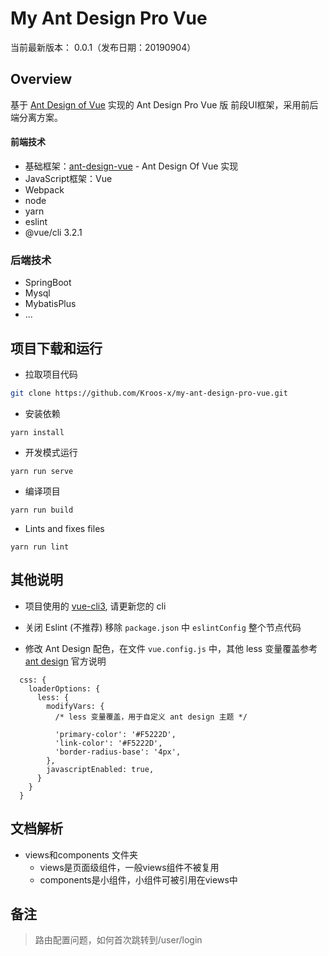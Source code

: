 My Ant Design Pro Vue
====

当前最新版本： 0.0.1（发布日期：20190904）

Overview
----

基于 [Ant Design of Vue](https://vuecomponent.github.io/ant-design-vue/docs/vue/introduce-cn/) 实现的 Ant Design Pro  Vue 版
前段UI框架，采用前后端分离方案。



#### 前端技术

- 基础框架：[ant-design-vue](https://github.com/vueComponent/ant-design-vue) - Ant Design Of Vue 实现
- JavaScript框架：Vue
- Webpack
- node
- yarn
- eslint
- @vue/cli 3.2.1

### 后端技术
- SpringBoot
- Mysql
- MybatisPlus
- ...

项目下载和运行
----

- 拉取项目代码
```bash
git clone https://github.com/Kroos-x/my-ant-design-pro-vue.git
```

- 安装依赖
```
yarn install
```

- 开发模式运行
```
yarn run serve
```

- 编译项目
```
yarn run build
```

- Lints and fixes files
```
yarn run lint
```



其他说明
----

- 项目使用的 [vue-cli3](https://cli.vuejs.org/guide/), 请更新您的 cli

- 关闭 Eslint (不推荐) 移除 `package.json` 中 `eslintConfig` 整个节点代码

- 修改 Ant Design 配色，在文件 `vue.config.js` 中，其他 less 变量覆盖参考 [ant design](https://ant.design/docs/react/customize-theme-cn) 官方说明
```ecmascript 6
  css: {
    loaderOptions: {
      less: {
        modifyVars: {
          /* less 变量覆盖，用于自定义 ant design 主题 */

          'primary-color': '#F5222D',
          'link-color': '#F5222D',
          'border-radius-base': '4px',
        },
        javascriptEnabled: true,
      }
    }
  }
```



文档解析
----

* views和components 文件夹
  * views是页面级组件，一般views组件不被复用
  * components是小组件，小组件可被引用在views中

备注
----

> 路由配置问题，如何首次跳转到/user/login

